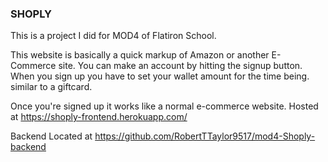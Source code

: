 ### SHOPLY

This is a project I did for MOD4 of Flatiron School.

This website is basically a quick markup of Amazon or another E-Commerce site.
You can make an account by hitting the signup button. When you sign up you have to set your wallet amount for the time being. similar to a giftcard.

Once you're signed up it works like a normal e-commerce website.
Hosted at https://shoply-frontend.herokuapp.com/

Backend Located at https://github.com/RobertTTaylor9517/mod4-Shoply-backend

